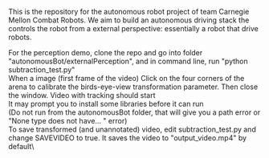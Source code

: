 This is the repository for the autonomous robot project of team Carnegie Mellon Combat Robots. We aim to build an autonomous driving stack the controls the robot from a external perspective: essentially a robot that drive robots. 

For the perception demo, clone the repo and go into folder "autonomousBot/externalPerception", and in command line, run "python subtraction_test.py"\
When a image (first frame of the video) Click on the four corners of the arena to calibrate the birds-eye-view transformation parameter. Then close the window. Video with tracking should start\
It may prompt you to install some libraries before it can run\
(Do not run from the autonomousBot folder, that will give you a path error or "None type does not have... " error)\
To save transformed (and unannotated) video, edit subtraction_test.py and change SAVEVIDEO to true. It saves the video to "output_video.mp4" by default\
